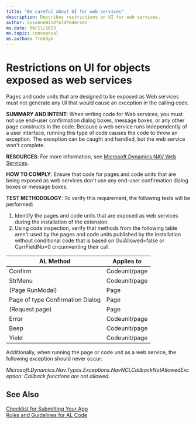 ```yaml
---
title: "Be careful about UI for web services"
description: Describes restrictions on UI for web services.
author: SusanneWindfeldPedersen
ms.date: 04/11/2023
ms.topic: conceptual
ms.author: freddyk
---
```


# Restrictions on UI for objects exposed as web services

Pages and code units that are designed to be exposed as Web services must not generate any UI that would cause an exception in the calling code.

**SUMMARY AND INTENT**: When writing code for Web services, you must not use end-user confirmation dialog boxes, message boxes, or any other page constructs in the code. Because a web service runs independently of a user interface, running this type of code causes the code to throw an exception. The exception can be caught and handled, but the web service won't complete.

**RESOURCES**: For more information, see [Microsoft Dynamics NAV Web Services](/dynamics-nav/Microsoft-Dynamics-NAV-Web-Services-Overview).

**HOW TO COMPLY**: Ensure that code for pages and code units that are being exposed as web services don't use any end-user confirmation dialog boxes or message boxes.

**TEST METHODOLOGY**: To verify this requirement, the following tests will be performed:

1. Identify the pages and code units that are exposed as web services during the installation of the extension.
2. Using code inspection, verify that methods from the following table aren't used by the pages and code units published by the installation without conditional code that is based on GuiAllowed=false or CurrFieldNo=0 circumventing their call.

|AL Method|Applies to|
|-----------|----------|
|Confirm|Codeunit/page|
|StrMenu|Codeunit/page|
|(Page RunModal)|Page|
|Page of type Confirmation Dialog|Page|
|(Request page)|Page|
|Error|Codeunit/page|
|Beep|Codeunit/page|
|Yield|Codeunit/page|

Additionally, when running the page or code unit as a web service, the following exception should never occur:

*Microsoft.Dynamics.Nav.Types.Exceptions.NavNCLCallbackNotAllowedException: Callback functions are not allowed.*

## See Also

[Checklist for Submitting Your App](../developer/devenv-checklist-submission.md)  
[Rules and Guidelines for AL Code](apptest-overview.md)  
